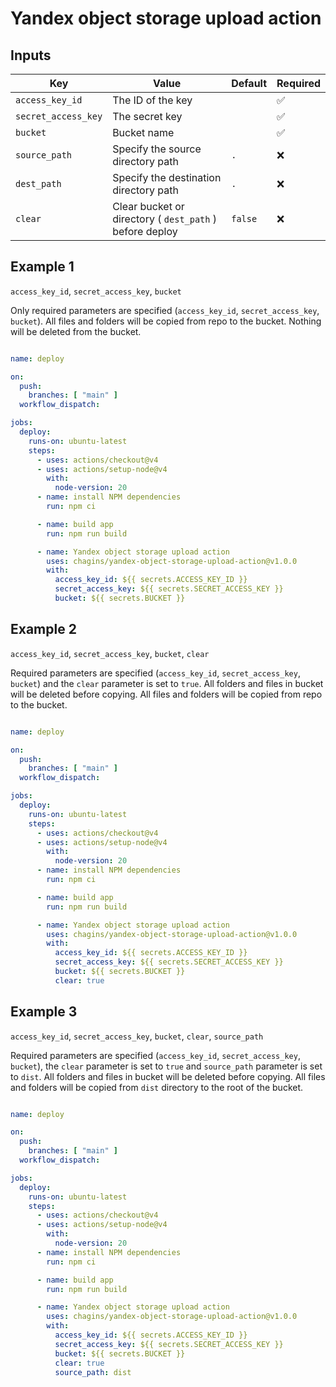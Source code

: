 # Yandex object storage upload action

## Inputs

| Key | Value | Default | Required |
| - | - | - | - |
| `access_key_id` | The ID of the key |   | ✅ |
| `secret_access_key` | The secret key |   | ✅ |
| `bucket` | Bucket name |   | ✅ |
| `source_path` | Specify the source directory path | `.` | ❌ |
| `dest_path` | Specify the destination directory path | `.` | ❌ |
| `clear` | Clear bucket or directory ( `dest_path` ) before deploy | `false` | ❌ |


## Example 1

`access_key_id`, `secret_access_key`, `bucket`

Only required parameters are specified (`access_key_id`, `secret_access_key`, `bucket`). All files and folders will be copied from repo to the bucket. Nothing will be deleted from the bucket.

```yaml

name: deploy

on:
  push:
    branches: [ "main" ]
  workflow_dispatch:

jobs:
  deploy:
    runs-on: ubuntu-latest
    steps:
      - uses: actions/checkout@v4
      - uses: actions/setup-node@v4
        with:
          node-version: 20
      - name: install NPM dependencies
        run: npm ci

      - name: build app
        run: npm run build

      - name: Yandex object storage upload action
        uses: chagins/yandex-object-storage-upload-action@v1.0.0
        with:
          access_key_id: ${{ secrets.ACCESS_KEY_ID }}
          secret_access_key: ${{ secrets.SECRET_ACCESS_KEY }}
          bucket: ${{ secrets.BUCKET }}
```

## Example 2

`access_key_id`, `secret_access_key`, `bucket`, `clear`

Required parameters are specified (`access_key_id`, `secret_access_key`, `bucket`) and the `clear` parameter is set to `true`. All folders and files in bucket will be deleted before copying. All files and folders will be copied from repo to the bucket.

```yaml

name: deploy

on:
  push:
    branches: [ "main" ]
  workflow_dispatch:

jobs:
  deploy:
    runs-on: ubuntu-latest
    steps:
      - uses: actions/checkout@v4
      - uses: actions/setup-node@v4
        with:
          node-version: 20
      - name: install NPM dependencies
        run: npm ci

      - name: build app
        run: npm run build

      - name: Yandex object storage upload action
        uses: chagins/yandex-object-storage-upload-action@v1.0.0
        with:
          access_key_id: ${{ secrets.ACCESS_KEY_ID }}
          secret_access_key: ${{ secrets.SECRET_ACCESS_KEY }}
          bucket: ${{ secrets.BUCKET }}
          clear: true

```

## Example 3

`access_key_id`, `secret_access_key`, `bucket`, `clear`, `source_path`

Required parameters are specified (`access_key_id`, `secret_access_key`, `bucket`), the `clear` parameter is set to `true` and `source_path` parameter is set to `dist`. All folders and files in bucket will be deleted before copying. All files and folders will be copied from `dist` directory to the root of the bucket.

```yaml

name: deploy

on:
  push:
    branches: [ "main" ]
  workflow_dispatch:

jobs:
  deploy:
    runs-on: ubuntu-latest
    steps:
      - uses: actions/checkout@v4
      - uses: actions/setup-node@v4
        with:
          node-version: 20
      - name: install NPM dependencies
        run: npm ci

      - name: build app
        run: npm run build

      - name: Yandex object storage upload action
        uses: chagins/yandex-object-storage-upload-action@v1.0.0
        with:
          access_key_id: ${{ secrets.ACCESS_KEY_ID }}
          secret_access_key: ${{ secrets.SECRET_ACCESS_KEY }}
          bucket: ${{ secrets.BUCKET }}
          clear: true
          source_path: dist
```